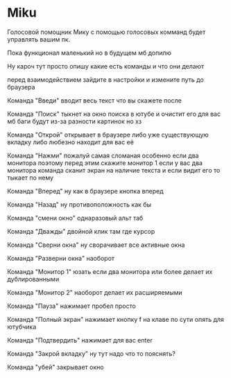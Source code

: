 # Miku
Голосовой помощник Мику с помощью голосовых комманд будет управлять вашим пк.

Пока функционал маленький но в будущем мб допилю

Ну кароч тут просто опишу какие есть команды и что они делают

перед взаимодействием зайдите в настройки и измените путь до браузера

Команда "Введи" вводит весь текст что вы скажете после

Команда "Поиск" тыкнет на окно поиска в ютубе и очистит его для вас мб баги будут из-за разности картинок но хз

Команда "Открой" открывает в браузере либо уже существующую вкладку либо любезно находит для вас её

Команда "Нажми" пожалуй самая сломаная особенно если два монитора поэтому перед этим скажите монитор 1 если у вас два монитора команда сканит экран на наличие текста и если видит его то тыкает по нему

Команда "Вперед" ну как в браузере кнопка вперед

Команда "Назад" ну противоположность как бы

Команда "смени окно" однаразовый альт таб

Команда "Дважды" двойной клик там где курсор

Команда "Сверни окна" ну сворачивает все активные окна

Команда "Разверни окна" наоборот

Команда "Монитор 1" юзать если два монитора или более делает их дублированными

Команда "Монитор 2" наоборот делает их расширяемыми

Команда "Пауза" нажимает пробел просто

Команда "Полный экран" нажимает кнопку f на клаве по сути опять для ютубчика

Команда "Подтвердить" нажимает для вас enter

Команда "Закрой вкладку" ну тут надо что то пояснять?

Команда "убей" закрывает окно